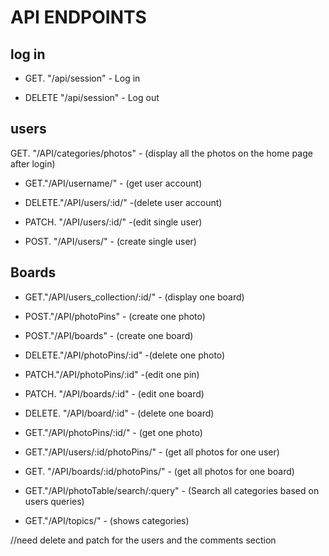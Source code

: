 # API ENDPOINTS


## log in
* GET. "/api/session" - Log in

* DELETE "/api/session" - Log out

## users

GET. "/API/categories/photos" - (display all the photos on the home page after login)

* GET."/API/username/" - (get user account)


* DELETE."/API/users/:id/" -(delete user account)

* PATCH. "/API/users/:id/" -(edit single user)

* POST. "/API/users/" - (create single user)



## Boards

* GET."/API/users_collection/:id/" - (display one board)
* POST."/API/photoPins" - (create one photo)

* POST."/API/boards" - (create one board)

* DELETE."/API/photoPins/:id" -(delete one photo)

* PATCH."/API/photoPins/:id" -(edit one pin)

* PATCH. "/API/boards/:id" - (edit one board)

* DELETE. "/API/board/:id" - (delete one board)

* GET."/API/photoPins/:id/" - (get one photo)

* GET."/API/users/:id/photoPins/" - (get all photos for one user)

* GET. "/API/boards/:id/photoPins/" - (get all photos for one board)

* GET."/API/photoTable/search/:query" - (Search all categories based on users queries)

* GET."/API/topics/" - (shows categories)



//need delete and patch for the users and the comments section
